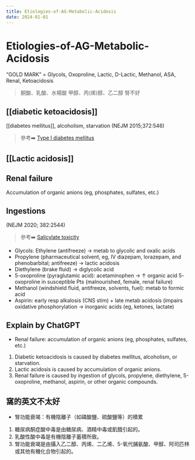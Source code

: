 ```yaml
---
title: Etiologies-of-AG-Metabolic-Acidosis
date: 2024-01-01
---
```

# Etiologies-of-AG-Metabolic-Acidosis

“GOLD MARK” = Glycols, Oxoproline, Lactic, D-Lactic, Methanol, ASA, Renal, Ketoacidosis

> 酮酸、乳酸、水楊酸
> 甲醇、丙(烯)醇、乙二醇
> 腎不好

## [[diabetic ketoacidosis]]
[[diabetes mellitus]], alcoholism, starvation (NEJM 2015;372:546)
> 參考➡️ [Type I diabetes mellitus](https://www.nejm.org/doi/pdf/10.1056/nejm198605223142106)

## [[Lactic acidosis]]
## Renal failure
Accumulation of organic anions (eg, phosphates, sulfates, etc.)

## Ingestions
(NEJM 2020; 382:2544)
> 參考➡️ [Salicylate toxicity](https://www.nejm.org/doi/full/10.1056/NEJMra2010852)

* Glycols: Ethylene (antifreeze) → metab to glycolic and oxalic acids
* Propylene (pharmaceutical solvent, eg, IV diazepam, lorazepam, and phenobarbital; antifreeze) → lactic acidosis
* Diethylene (brake fluid) → diglycolic acid
* 5-oxoproline (pyraglutamic acid): acetaminophen → ↑ organic acid 5- oxoproline in susceptible Pts (malnourished, female, renal failure)
* Methanol (windshield fluid, antifreeze, solvents, fuel): metab to formic acid
* Aspirin: early resp alkalosis (CNS stim) + late metab acidosis (impairs oxidative phosphorylation → inorganic acids (eg, ketones, lactate)

## Explain by ChatGPT

* Renal failure: accumulation of organic anions (eg, phosphates, sulfates, etc.)

1. Diabetic ketoacidosis is caused by diabetes mellitus, alcoholism, or starvation.
2. Lactic acidosis is caused by accumulation of organic anions.
3. Renal failure is caused by ingestion of glycols, propylene, diethylene, 5-oxoproline, methanol, aspirin, or other organic compounds.

## 窩的英文不太好

* 腎功能衰竭：有機陰離子（如磷酸鹽、硫酸鹽等）的積累

1. 糖尿病酮症酸中毒是由糖尿病、酒精中毒或飢餓引起的。
2. 乳酸性酸中毒是有機陰離子蓄積所致。
3. 腎功能衰竭是由攝入乙二醇、丙烯、二乙烯、5-氧代脯氨酸、甲醇、阿司匹林或其他有機化合物引起的。
